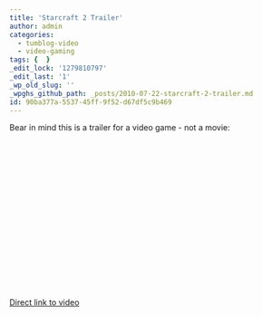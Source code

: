 ```yaml
---
title: 'Starcraft 2 Trailer'
author: admin
categories:
  - tumblog-video
  - video-gaming
tags: {  }
_edit_lock: '1279810797'
_edit_last: '1'
_wp_old_slug: ''
_wpghs_github_path: _posts/2010-07-22-starcraft-2-trailer.md
id: 90ba377a-5537-45ff-9f52-d67df5c9b469
---
```

<p>Bear in mind this is a trailer for a video game - not a movie:</p>
<p><object width="424" height="264"><param name="movie" value="http://www.youtube.com/v/C_E83GfWM-A&amp;hl=en_US&amp;fs=1?rel=0"></param><param name="allowFullScreen" value="true"></param><param name="allowscriptaccess" value="always"></param><embed src="http://www.youtube.com/v/C_E83GfWM-A&amp;hl=en_US&amp;fs=1?rel=0" type="application/x-shockwave-flash" allowscriptaccess="always" allowfullscreen="true" width="424" height="264"></embed></object></p>
<p><a href="http://www.youtube.com/watch?v=C_E83GfWM-A">Direct link to video</a></p>

